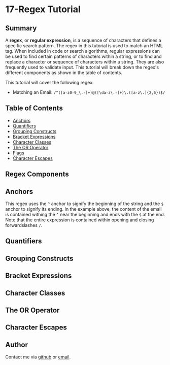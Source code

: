 # 17-Regex Tutorial 

## Summary 

A **regex**, or **regular expression**, is a sequence of characters that defines a specific search pattern. The regex in this tutorial is used to match an HTML tag. When included in code or search algorithms, regular expressions can be used to find certain patterns of characters within a string, or to find and replace a character or sequence of characters within a string. They are also frequently used to validate input. This tutorial will break down the regex's different components as shown in the table of contents.

This tutorial will cover the following regex:

 - Matching an Email: `/^([a-z0-9_\.-]+)@([\da-z\.-]+)\.([a-z\.]{2,6})$/`

## Table of Contents
- [Anchors](#anchors)
- [Quantifiers](#quantifiers)
- [Grouping Constructs](#grouping-constructs)
- [Bracket Expressions](#bracket-expressions)
- [Character Classes](#character-classes)
- [The OR Operator](#the-or-operator)
- [Flags](#flags)
- [Character Escapes](#character-escapes)

## Regex Components

## Anchors

This regex uses the `^` anchor to signify the beginning of the string and the `$` anchor to signify its ending. In the example above, the content of the email is contained withing the `^` near the beginning and ends with the `$` at the end. Note that the entire expression is contained within opening and closing forwardslashes `/`.

## Quantifiers

## Grouping Constructs

## Bracket Expressions

## Character Classes

## The OR Operator

## Character Escapes

## Author

Contact me via [github](https://github.com/jgislaszapata) or [email](mailto:$jesusgibranislas@gmail.com).